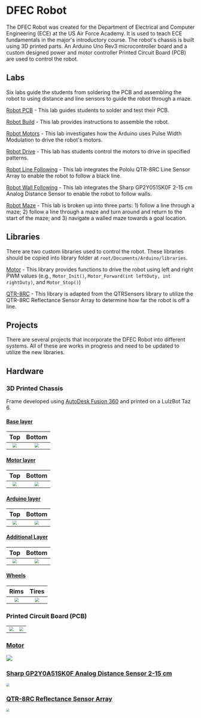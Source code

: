 # DFEC Robot

The DFEC Robot was created for the Department of Electrical and Computer Engineering (ECE) at the US Air Force Academy. It is used to teach ECE fundamentals in the major's introductory course. The robot's chassis is built using 3D printed parts. An Arduino Uno Rev3 microcontroller board and a custom designed power and motor controller Printed Circuit Board (PCB) are used to control the robot.

## Labs

Six labs guide the students from soldering the PCB and assembling the robot to using distance and line sensors to guide the robot through a maze.

[Robot PCB](Labs/0_robot_pcb/robot_pcb.pdf) - This lab guides students to solder and test their PCB.

[Robot Build](Labs/1_robot_build/robot_build.pdf) - This lab provides instructions to assemble the robot.

[Robot Motors](Labs/2_robot_motors/robot_motors.pdf) - This lab investigates how the Arduino uses Pulse Width Modulation to drive the robot's motors.

[Robot Drive](Labs/3_robot_drive/robot_drive.pdf) - This lab has students control the motors to drive in specified patterns.

[Robot Line Following](Labs/4_robot_linefollowing/robot_linefollowing.pdf) - This lab integrates the Pololu QTR-8RC Line Sensor Array to enable the robot to follow a black line.

[Robot Wall Following](Labs/5_robot_wallfollowing/robot_wallfollowing.pdf) - This lab integrates the Sharp GP2Y051SK0F 2-15 cm Analog Distance Sensor to enable the robot to follow walls.

[Robot Maze](Labs/6_robot_maze/robot_maze.pdf) - This lab is broken up into three parts: 1) follow a line through a maze; 2) follow a line through a maze and turn around and return to the start of the maze; and 3) navigate a walled maze towards a goal location.

## Libraries

There are two custom libraries used to control the robot. These libraries should be copied into library folder at `root/Documents/Arduino/libraries`.

[Motor](Labs/libraries/Motor/Motor.h) - This library provides functions to drive the robot using left and right PWM values (e.g., `Motor_Init()`, `Motor_Forward(int leftDuty, int rightDuty)`, and `Motor_Stop()`)

[QTR-8RC](Labs/libraries/QTR-8RC/QTR-8RC.h) - This library is adapted from the QTRSensors library to utilize the QTR-8RC Reflectance Sensor Array to determine how far the robot is off a line.

## Projects

There are several projects that incorporate the DFEC Robot into different systems. All of these are works in progress and need to be updated to utilize the new libraries.

## Hardware

### 3D Printed Chassis

Frame developed using [AutoDesk Fusion 360](https://www.autodesk.com/products/fusion-360/overview) and printed on a LulzBot Taz 6.

#### [Base layer](3D_Printing/stl/BaseLayer.stl)

|                          Top                           |                          Bottom                           |
| :----------------------------------------------------: | :-------------------------------------------------------: |
| <img src="pics/baselayertop.png" style="zoom: 67%;" /> | <img src="pics/baselayerbottom.png" style="zoom: 67%;" /> |

#### [Motor layer](3D_Printing/stl/MotorLayer.stl)

|                          Top                           |                          Bottom                           |
| :----------------------------------------------------: | :-------------------------------------------------------: |
| <img src="pics/motorlayertop.png" style="zoom:67%;" /> | <img src="pics/motorlayerbottom.png" style="zoom:67%;" /> |

#### [Arduino layer](3D_Printing/stl/ArduinoLayer.stl)

|                          Top                          |                           Bottom                            |
| :---------------------------------------------------: | :---------------------------------------------------------: |
| <img src="pics/arduinolayer.png" style="zoom:67%;" /> | <img src="pics/arduinolayerbottom.png" style="zoom:67%;" /> |

#### [Additional Layer](3D_Printing/stl/Layer.stl)

|                      Top                       |                        Bottom                        |
| :--------------------------------------------: | :--------------------------------------------------: |
| <img src="pics/layer.png" style="zoom:67%;" /> | <img src="pics/layerbottom.png" style="zoom:67%;" /> |

#### [Wheels](3D_Printing/stl/rims.stl)

|                      Rims                      |                     Tires                      |
| :--------------------------------------------: | :--------------------------------------------: |
| <img src="pics/wheel.png" style="zoom:70%;" /> | <img src="pics/tires.png" style="zoom:70%;" /> |



### Printed Circuit Board (PCB)

|                                                   |                                               |
| :-----------------------------------------------: | :-------------------------------------------: |
| <img src="pics/robot3D.png" style="zoom: 67%;" /> | <img src="pics/pcb.png" style="zoom: 67%;" /> |

### [Motor](https://www.adafruit.com/product/3777)

![](pics/motor-1.png)

### [Sharp GP2Y0A51SK0F Analog Distance Sensor 2-15 cm](https://www.pololu.com/product/2450)

<img src="pics/sharp.jpg" style="zoom:50%;" />

### [QTR-8RC Reflectance Sensor Array](https://www.pololu.com/product/961)

<img src="pics/reflectance.jpg" style="zoom:50%;" />